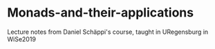 # Monads-and-their-applications
 Lecture notes from Daniel Schäppi's course, taught in URegensburg in WiSe2019
